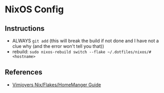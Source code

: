 # NixOS Config

## Instructions

- ALWAYS `git add` (this will break the build if not done and I have not a clue why (and the error won't tell you that))
- rebuild: `sudo nixos-rebuild switch --flake ~/.dotfiles/nixos/#<hostname>`

## References

- [Vimjoyers Nix/Flakes/HomeManger Guide](https://www.youtube.com/watch?v=a67Sv4Mbxmc)

